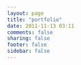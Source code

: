 ```yaml
---
layout: page
title: "portfolio"
date: 2011-11-13 03:11
comments: false
sharing: false
footer: false
sidebar: false
---
```

